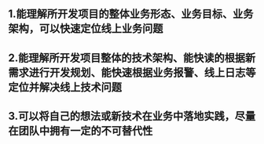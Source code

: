 ## 1.能理解所开发项目的整体业务形态、业务目标、业务架构，可以快速定位线上业务问题

## 2.能理解所开发项目整体的技术架构、能快读的根据新需求进行开发规划、能快速根据业务报警、线上日志等定位并解决线上技术问题

## 3.可以将自己的想法或新技术在业务中落地实践，尽量在团队中拥有一定的不可替代性
